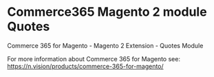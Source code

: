 # Commerce365 Magento 2 module Quotes

Commerce 365 for Magento - Magento 2 Extension - Quotes Module

For more information about Commerce 365 for Magento see: https://n.vision/products/commerce-365-for-magento/
